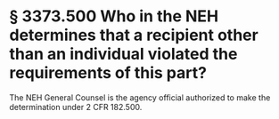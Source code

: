 # § 3373.500   Who in the NEH determines that a recipient other than an individual violated the requirements of this part?

The NEH General Counsel is the agency official authorized to make the determination under 2 CFR 182.500.




